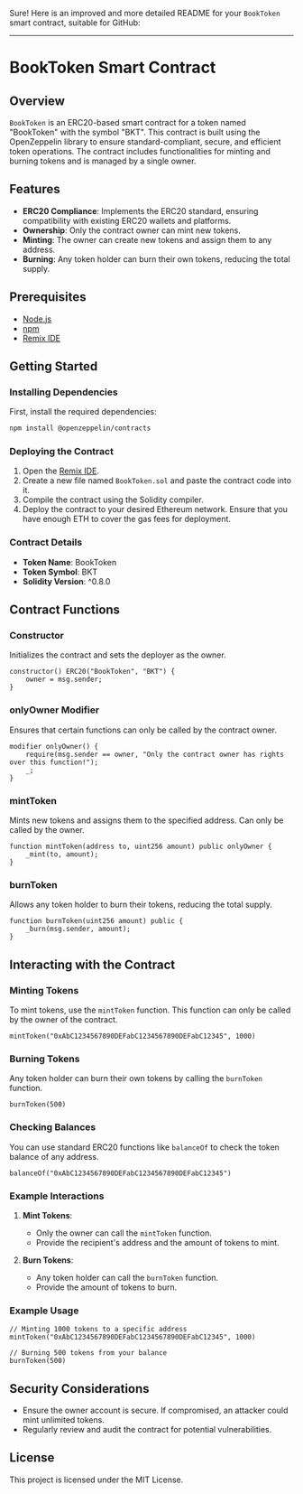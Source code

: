 Sure! Here is an improved and more detailed README for your `BookToken` smart contract, suitable for GitHub:

---

# BookToken Smart Contract

## Overview

`BookToken` is an ERC20-based smart contract for a token named "BookToken" with the symbol "BKT". This contract is built using the OpenZeppelin library to ensure standard-compliant, secure, and efficient token operations. The contract includes functionalities for minting and burning tokens and is managed by a single owner.

## Features

- **ERC20 Compliance**: Implements the ERC20 standard, ensuring compatibility with existing ERC20 wallets and platforms.
- **Ownership**: Only the contract owner can mint new tokens.
- **Minting**: The owner can create new tokens and assign them to any address.
- **Burning**: Any token holder can burn their own tokens, reducing the total supply.

## Prerequisites

- [Node.js](https://nodejs.org/)
- [npm](https://www.npmjs.com/)
- [Remix IDE](https://remix.ethereum.org/)

## Getting Started

### Installing Dependencies

First, install the required dependencies:

```bash
npm install @openzeppelin/contracts
```

### Deploying the Contract

1. Open the [Remix IDE](https://remix.ethereum.org/).
2. Create a new file named `BookToken.sol` and paste the contract code into it.
3. Compile the contract using the Solidity compiler.
4. Deploy the contract to your desired Ethereum network. Ensure that you have enough ETH to cover the gas fees for deployment.

### Contract Details

- **Token Name**: BookToken
- **Token Symbol**: BKT
- **Solidity Version**: ^0.8.0

## Contract Functions

### Constructor

Initializes the contract and sets the deployer as the owner.

```solidity
constructor() ERC20("BookToken", "BKT") {
    owner = msg.sender;
}
```

### onlyOwner Modifier

Ensures that certain functions can only be called by the contract owner.

```solidity
modifier onlyOwner() {
    require(msg.sender == owner, "Only the contract owner has rights over this function!");
    _;
}
```

### mintToken

Mints new tokens and assigns them to the specified address. Can only be called by the owner.

```solidity
function mintToken(address to, uint256 amount) public onlyOwner {
    _mint(to, amount);
}
```

### burnToken

Allows any token holder to burn their tokens, reducing the total supply.

```solidity
function burnToken(uint256 amount) public {
    _burn(msg.sender, amount);
}
```

## Interacting with the Contract

### Minting Tokens

To mint tokens, use the `mintToken` function. This function can only be called by the owner of the contract.

```solidity
mintToken("0xAbC1234567890DEFabC1234567890DEFabC12345", 1000)
```

### Burning Tokens

Any token holder can burn their own tokens by calling the `burnToken` function.

```solidity
burnToken(500)
```

### Checking Balances

You can use standard ERC20 functions like `balanceOf` to check the token balance of any address.

```solidity
balanceOf("0xAbC1234567890DEFabC1234567890DEFabC12345")
```

### Example Interactions

1. **Mint Tokens**:
   - Only the owner can call the `mintToken` function.
   - Provide the recipient's address and the amount of tokens to mint.

2. **Burn Tokens**:
   - Any token holder can call the `burnToken` function.
   - Provide the amount of tokens to burn.

### Example Usage

```solidity
// Minting 1000 tokens to a specific address
mintToken("0xAbC1234567890DEFabC1234567890DEFabC12345", 1000)

// Burning 500 tokens from your balance
burnToken(500)
```

## Security Considerations

- Ensure the owner account is secure. If compromised, an attacker could mint unlimited tokens.
- Regularly review and audit the contract for potential vulnerabilities.

## License

This project is licensed under the MIT License.

